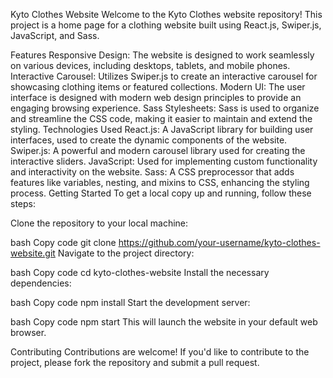 Kyto Clothes Website
Welcome to the Kyto Clothes website repository! This project is a home page for a clothing website built using React.js, Swiper.js, JavaScript, and Sass.

Features
Responsive Design: The website is designed to work seamlessly on various devices, including desktops, tablets, and mobile phones.
Interactive Carousel: Utilizes Swiper.js to create an interactive carousel for showcasing clothing items or featured collections.
Modern UI: The user interface is designed with modern web design principles to provide an engaging browsing experience.
Sass Stylesheets: Sass is used to organize and streamline the CSS code, making it easier to maintain and extend the styling.
Technologies Used
React.js: A JavaScript library for building user interfaces, used to create the dynamic components of the website.
Swiper.js: A powerful and modern carousel library used for creating the interactive sliders.
JavaScript: Used for implementing custom functionality and interactivity on the website.
Sass: A CSS preprocessor that adds features like variables, nesting, and mixins to CSS, enhancing the styling process.
Getting Started
To get a local copy up and running, follow these steps:

Clone the repository to your local machine:

bash
Copy code
git clone https://github.com/your-username/kyto-clothes-website.git
Navigate to the project directory:

bash
Copy code
cd kyto-clothes-website
Install the necessary dependencies:

bash
Copy code
npm install
Start the development server:

bash
Copy code
npm start
This will launch the website in your default web browser.

Contributing
Contributions are welcome! If you'd like to contribute to the project, please fork the repository and submit a pull request.
